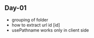 ## Day-01
- grouping of folder
- how to extract url id [id]
- usePathname works only in client side
